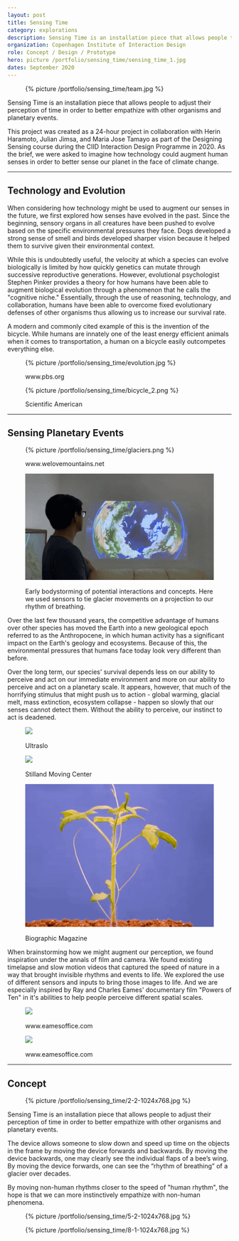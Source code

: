 ```yaml
---
layout: post
title: Sensing Time
category: explorations
description: Sensing Time is an installation piece that allows people to change their perception of time in order to better empathize with other organisms and planetary events.
organization: Copenhagen Institute of Interaction Design
role: Concept / Design / Prototype
hero: picture /portfolio/sensing_time/sensing_time_1.jpg
dates: September 2020
---
```


<div class="row">
  <div class="col-md-5">
    <figure>
      {% picture /portfolio/sensing_time/team.jpg %}
    </figure>
  </div>
	<div class="col-md-6 col-md-offset-1" markdown="1">

Sensing Time is an installation piece that allows people to adjust their perception of time in order to better empathize with other organisms and planetary events.

This project was created as a 24-hour project in collaboration with Herin Haramoto, Julian Jimsa, and Maria Jose Tamayo as part of the Designing Sensing course during the CIID Interaction Design Programme in 2020. As the brief, we were asked to imagine how technology could augment human senses in order to better sense our planet in the face of climate change.
		
</div>
</div>

---

## Technology and Evolution

<div class="row">
  <div class="col-md-6" markdown="1">

When considering how technology might be used to augment our senses in the future, we first explored how senses have evolved in the past. Since the beginning, sensory organs in all creatures have been pushed to evolve based on the specific environmental pressures they face. Dogs developed a strong sense of smell and birds developed sharper vision because it helped them to survive given their environmental context.

While this is undoubtedly useful, the velocity at which a species can evolve biologically is limited by how quickly genetics can mutate through successive reproductive generations. However, evolutional psychologist Stephen Pinker provides a theory for how humans have been able to augment biological evolution through a phenomenon that he calls the "cognitive niche." Essentially, through the use of reasoning, technology, and collaboration, humans have been able to overcome fixed evolutionary defenses of other organisms thus allowing us to increase our survival rate.

A modern and commonly cited example of this is the invention of the bicycle. While humans are innately one of the least energy efficient animals when it comes to transportation, a human on a bicycle easily outcompetes everything else.
    
</div>
<div class="col-md-4 col-md-offset-2">
  <figure>
    {% picture /portfolio/sensing_time/evolution.jpg %}
    <figcaption>
      <p class="text--credits">www.pbs.org</p>
    </figcaption>
  </figure>
  <figure>
    {% picture /portfolio/sensing_time/bicycle_2.png %}
    <figcaption>
      <p class="text--credits">Scientific American</p>
    </figcaption>
  </figure>
</div>
</div>

---

## Sensing Planetary Events

<figure>
  {% picture /portfolio/sensing_time/glaciers.png %}
  <figcaption>
    <p class="text--credits">www.welovemountains.net</p>
  </figcaption>
</figure>

<div class="row">
  <div class="col-md-5">
    <figure>
      <img src="/images/fullsize/portfolio/sensing_time/prototyping.gif">
      <figcaption>
        <p>Early bodystorming of potential interactions and concepts. Here we used sensors to tie glacier movements on a projection to our rhythm of breathing.</p>
      </figcaption>
    </figure>
  </div>
  <div class="col-md-6 col-md-offset-1" markdown="1">

Over the last few thousand years, the competitive advantage of humans over other species has moved the Earth into a new geological epoch referred to as the Anthropocene, in which human activity has a significant impact on the Earth's geology and ecosystems. Because of this, the environmental pressures that humans face today look very different than before. 

Over the long term, our species' survival depends less on our ability to perceive and act on our immediate environment and more on our ability to perceive and act on a planetary scale. It appears, however, that much of the horrifying stimulus that might push us to action - global warming, glacial melt, mass extinction, ecosystem collapse  - happen so slowly that our senses cannot detect them. Without the ability to perceive, our instinct to act is deadened.
    
</div>
</div>

<div class="row between-md row--no-spacing">
  <div class="col-md-3">
    <figure>
      <img src="/images/fullsize/portfolio/sensing_time/bee_normal.gif">
      <figcaption>
        <p class="text--credits">Ultraslo</p>
      </figcaption>
    </figure>
  </div>
  <div class="col-md-3">
    <figure>
      <img src="/images/fullsize/portfolio/sensing_time/hands_normal.gif">
      <figcaption>
        <p class="text--credits">Stilland Moving Center</p>
      </figcaption>
    </figure>
  </div>
  <div class="col-md-3">
    <figure>
      <img src="/images/fullsize/portfolio/sensing_time/plant_moving.gif">
      <figcaption>
        <p class="text--credits">Biographic Magazine</p>
      </figcaption>
    </figure>
  </div>
</div>

<div class="row">
  <div class="col-md-6">

When brainstorming how we might augment our perception, we found inspiration under the annals of film and camera. We found existing timelapse and slow motion videos that captured the speed of nature in a way that brought invisible rhythms and events to life. We explored the use of different sensors and inputs to bring those images to life. And we are especially inspired by Ray and Charles Eames' documentary film "Powers of Ten" in it's abilities to help people perceive different spatial scales.

  </div>
</div>

<div class="row between-md row--no-spacing">
  <div class="col-md-5">
    <figure>
      <img src="/images/fullsize/portfolio/sensing_time/eames_1.gif">
      <figcaption>
        <p class="text--credits">www.eamesoffice.com</p>
      </figcaption>
    </figure>
  </div>
  <div class="col-md-5">
    <figure>
      <img src="/images/fullsize/portfolio/sensing_time/eames_2.gif">
      <figcaption>
        <p class="text--credits">www.eamesoffice.com</p>
      </figcaption>
    </figure>
  </div>
</div>

---

## Concept

<figure>
  {% picture /portfolio/sensing_time/2-2-1024x768.jpg %}
</figure>

<div class="row">
  <div class="col-md-6" markdown="1">

Sensing Time is an installation piece that allows people to adjust their perception of time in order to better empathize with other organisms and planetary events.

The device allows someone to slow down and speed up time on the objects in the frame by moving the device forwards and backwards. By moving the device backwards, one may clearly see the individual flaps of a bee’s wing. By moving the device forwards, one can see the “rhythm of breathing” of a glacier over decades.

By moving non-human rhythms closer to the speed of "human rhythm", the hope is that we can more instinctively empathize with non-human phenomena.
    
</div>
<div class="col-md-5 col-md-offset-1">  
  <figure>
    {% picture /portfolio/sensing_time/5-2-1024x768.jpg %}
  </figure>
</div>
</div>

<figure>
  {% picture /portfolio/sensing_time/8-1-1024x768.jpg %}
</figure>
